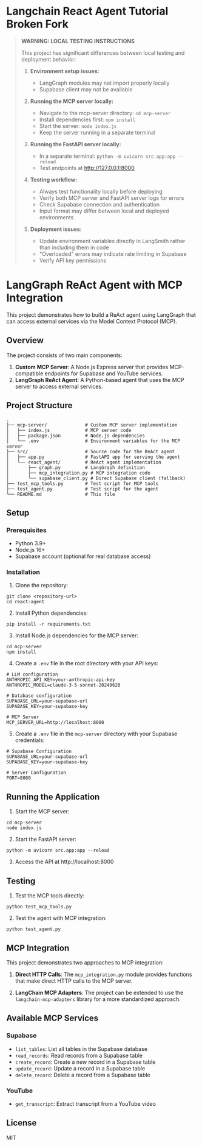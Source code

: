 # Langchain React Agent Tutorial Broken Fork

<!-- Updated deployment configuration -->

> **WARNING: LOCAL TESTING INSTRUCTIONS**
> 
> This project has significant differences between local testing and deployment behavior:
> 
> 1. **Environment setup issues:**
>    - LangGraph modules may not import properly locally
>    - Supabase client may not be available
> 
> 2. **Running the MCP server locally:**
>    - Navigate to the mcp-server directory: `cd mcp-server`
>    - Install dependencies first: `npm install`
>    - Start the server: `node index.js`
>    - Keep the server running in a separate terminal
> 
> 3. **Running the FastAPI server locally:**
>    - In a separate terminal: `python -m uvicorn src.app:app --reload`
>    - Test endpoints at http://127.0.0.1:8000
> 
> 4. **Testing workflow:**
>    - Always test functionality locally before deploying
>    - Verify both MCP server and FastAPI server logs for errors
>    - Check Supabase connection and authentication
>    - Input format may differ between local and deployed environments
> 
> 5. **Deployment issues:**
>    - Update environment variables directly in LangSmith rather than including them in code
>    - "Overloaded" errors may indicate rate limiting in Supabase
>    - Verify API key permissions

# LangGraph ReAct Agent with MCP Integration

This project demonstrates how to build a ReAct agent using LangGraph that can access external services via the Model Context Protocol (MCP).

## Overview

The project consists of two main components:

1. **Custom MCP Server**: A Node.js Express server that provides MCP-compatible endpoints for Supabase and YouTube services.
2. **LangGraph ReAct Agent**: A Python-based agent that uses the MCP server to access external services.

## Project Structure

```
.
├── mcp-server/              # Custom MCP server implementation
│   ├── index.js             # MCP server code
│   ├── package.json         # Node.js dependencies
│   └── .env                 # Environment variables for the MCP server
├── src/                     # Source code for the ReAct agent
│   ├── app.py               # FastAPI app for serving the agent
│   └── react_agent/         # ReAct agent implementation
│       ├── graph.py         # LangGraph definition
│       ├── mcp_integration.py # MCP integration code
│       └── supabase_client.py # Direct Supabase client (fallback)
├── test_mcp_tools.py        # Test script for MCP tools
├── test_agent.py            # Test script for the agent
└── README.md                # This file
```

## Setup

### Prerequisites

- Python 3.9+
- Node.js 16+
- Supabase account (optional for real database access)

### Installation

1. Clone the repository:
```
git clone <repository-url>
cd react-agent
```

2. Install Python dependencies:
```
pip install -r requirements.txt
```

3. Install Node.js dependencies for the MCP server:
```
cd mcp-server
npm install
```

4. Create a `.env` file in the root directory with your API keys:
```
# LLM configuration
ANTHROPIC_API_KEY=your-anthropic-api-key
ANTHROPIC_MODEL=claude-3-5-sonnet-20240620

# Database configuration
SUPABASE_URL=your-supabase-url
SUPABASE_KEY=your-supabase-key

# MCP Server
MCP_SERVER_URL=http://localhost:8080
```

5. Create a `.env` file in the `mcp-server` directory with your Supabase credentials:
```
# Supabase Configuration
SUPABASE_URL=your-supabase-url
SUPABASE_KEY=your-supabase-key

# Server Configuration
PORT=8080
```

## Running the Application

1. Start the MCP server:
```
cd mcp-server
node index.js
```

2. Start the FastAPI server:
```
python -m uvicorn src.app:app --reload
```

3. Access the API at http://localhost:8000

## Testing

1. Test the MCP tools directly:
```
python test_mcp_tools.py
```

2. Test the agent with MCP integration:
```
python test_agent.py
```

## MCP Integration

This project demonstrates two approaches to MCP integration:

1. **Direct HTTP Calls**: The `mcp_integration.py` module provides functions that make direct HTTP calls to the MCP server.

2. **LangChain MCP Adapters**: The project can be extended to use the `langchain-mcp-adapters` library for a more standardized approach.

## Available MCP Services

### Supabase

- `list_tables`: List all tables in the Supabase database
- `read_records`: Read records from a Supabase table
- `create_record`: Create a new record in a Supabase table
- `update_record`: Update a record in a Supabase table
- `delete_record`: Delete a record from a Supabase table

### YouTube

- `get_transcript`: Extract transcript from a YouTube video

## License

MIT